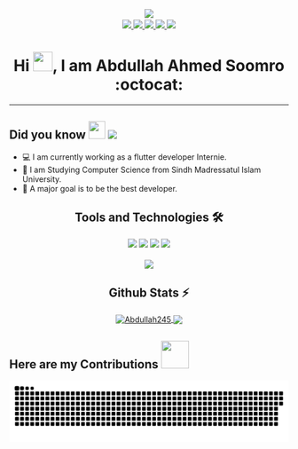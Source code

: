 <div id="header" align="center">
  <img src="https://media.giphy.com/media/cUAGuLiEcTBwRfkAQq/giphy.gif" width="300"/>
</div>

<div id="badges" align="center">
  <a href="your-linkedin-URL">
    <img src="https://img.shields.io/badge/Linkedin-0077B5?style=for-the-badge&logo=Linkedin&logoColor=ffffff">
  </a>
  <a href="your-github-URL">
    <img src="https://img.shields.io/badge/Github-211F1F?style=for-the-badge&logo=GitHub&logoColor=ffffff">
  </a>
  <a href="your-youtube-URL">
    <img src="https://img.shields.io/badge/Facebook-1877F2?style=for-the-badge&logo=Facebook&logoColor=ffffff">
  </a>
  
  <a href="your-gmail-URL">
    <img src="https://img.shields.io/badge/Gmail-D44638?style=for-the-badge&logo=gmail&logoColor=ffffff">
  </a>
  <a href="your-twitter-URL">
    <img src="https://img.shields.io/badge/twitter-1877F2?style=for-the-badge&logo=twitter&logoColor=ffffff">
  </a>
</div>
<h1 align="center">Hi <img src="https://media.giphy.com/media/hvRJCLFzcasrR4ia7z/giphy.gif" height="35px" width="35px">, I am Abdullah Ahmed Soomro :octocat: </h1>

<!-- <div align="center"> 
      <img src="https://komarev.com/ghpvc/?username=Abdullah245&label=Profile%20views&color=0e75b6&style=flat" alt="AbdullahAhmedSoomro" />
      <img alt="GitHub Org's stars" src="https://img.shields.io/github/stars/Abdullah245?style=social"> 
      <img alt="GitHub followers" src="https://img.shields.io/github/followers/Abdullah245?style=social">
</div>
-->
<hr>
<div align="left">
<h2>Did you know<img </h2> 
<img src="https://media.giphy.com/media/b88QlTSTsj3bEHQyZf/giphy.gif" height="32px" width="30px"/>
<img src="https://media.giphy.com/media/efahdL9izxq64bAGY5/giphy.gif" height="30px">
</div>

- 💻 I am currently working as a flutter developer Internie.
- 🌱 I am Studying Computer Science from Sindh Madressatul Islam University.
- 🎯 A major goal is to be the best developer.

<!-- Tools and Technology Section -->
<h2 align="center">Tools and Technologies 🛠</h2>
<div align="center">
  <img src="https://img.shields.io/badge/Flutter-02569B?style=for-the-badge&logo=flutter&logoColor=white" />
  <img src="https://img.shields.io/badge/Dart-0175C2?style=for-the-badge&logo=dart&logoColor=white" />
  <img src="https://img.shields.io/badge/firebase-ffca28?style=for-the-badge&logo=firebase&logoColor=white" />
  <img src="https://img.shields.io/badge/Git-F05032?style=for-the-badge&logo=git&logoColor=white" />
<br>
<br>
  <img align="center" src="https://github-readme-stats.vercel.app/api/top-langs/?username=Abdullah245&theme=dark&layout=compact&langs_count=20&hide_title=true"/>
</div>

<!-- Github Stats Section -->
<h2 align="center">Github Stats ⚡</h2>
<p align=center>
  <div align=center>
    <a href="https://github.com/Abdullah245/github-readme-streak-stats" title="Go to Source">
      <img align="center" width="45%" src="https://github-readme-streak-stats.herokuapp.com/?user=Abdullah245&theme=react&border=61dafb&hide_border=true" alt="Abdullah245" />
    </a>
    <a href="https://github.com/Abdullah245/github-readme-stats" title="Go to Source">
      <img align="center" width="45%" src="https://github-readme-stats.vercel.app/api?username=Abdullah245&show_icons=true&theme=react&border_color=61dafb&hide_border=true" />
    </a>
  </div>
  
  <!-- My Contribution Section -->
<h2 align="left">Here are my Contributions <img src="https://media.giphy.com/media/f7Ox8bCtiirhtPXR1h/giphy.gif" height="50px" width="50px"></h2>

![snake gif](https://github.com/Abdullah245/Abdullah245/blob/output/github-contribution-grid-snake.svg)
</p>
